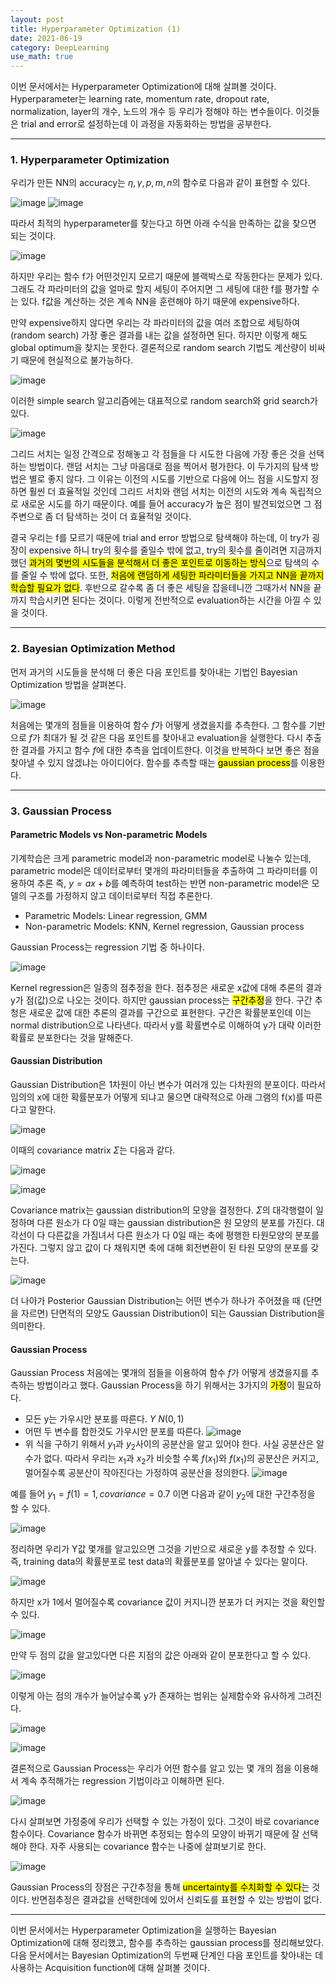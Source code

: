 ```yaml
---
layout: post
title: Hyperparameter Optimization (1)
date: 2021-06-19
category: DeepLearning
use_math: true
---
```


이번 문서에서는 Hyperparameter Optimization에 대해 살펴볼 것이다. Hyperparameter는 learning rate, momentum rate, dropout rate, normalization, layer의 개수, 노드의 개수 등 우리가 정해야 하는 변수들이다. 이것들은 trial and error로 설정하는데 이 과정을 자동화하는 방법을 공부한다. 

---

### 1. Hyperparameter Optimization

우리가 만든 NN의 accuracy는 $\eta ,\gamma ,p, m, n$의 함수로 다음과 같이 표현할 수 있다. 

![image](https://user-images.githubusercontent.com/61526722/122404971-9d9b4f00-cfba-11eb-92e6-1d00a60b724b.png)
![image](https://user-images.githubusercontent.com/61526722/122404989-a12ed600-cfba-11eb-99d5-951e145f2a56.png)

따라서 최적의 hyperparameter를 찾는다고 하면 아래 수식을 만족하는 값을 찾으면 되는 것이다. 

![image](https://user-images.githubusercontent.com/61526722/122405153-c58ab280-cfba-11eb-972c-be89d73b13ab.png)

하지만 우리는 함수 f가 어떤것인지 모르기 때문에 블랙박스로 작동한다는 문제가 있다. 그래도 각 파라미터의 값을 얼마로 할지 세팅이 주어지면 그 세팅에 대한 f를 평가할 수는 있다. f값을 계산하는 것은 계속 NN을 훈련해야 하기 때문에 expensive하다. 

만약 expensive하지 않다면 우리는 각 파라미터의 값을 여러 조합으로 세팅하여(random search) 가장 좋은 결과를 내는 값을 설정하면 된다. 하지만 이렇게 해도 global optimum을 찾지는 못한다. 결론적으로 random search 기법도 계산량이 비싸기 때문에 현실적으로 불가능하다. 

![image](https://user-images.githubusercontent.com/61526722/122406449-d1c33f80-cfbb-11eb-9131-d05bac512b6f.png)

이러한 simple search 알고리즘에는 대표적으로 random search와 grid search가 있다. 

![image](https://user-images.githubusercontent.com/61526722/122406740-0c2cdc80-cfbc-11eb-96c3-6b19b102a81a.png)

그리드 서치는 일정 간격으로 정해놓고 각 점들을 다 시도한 다음에 가장 좋은 것을 선택하는 방법이다. 랜덤 서치는 그냥 마음대로 점을 찍어서 평가한다. 이 두가지의 탐색 방법은 별로 좋지 않다. 그 이유는 이전의 시도를 기반으로 다음에 어느 점을 시도할지 정하면 훨씬 더 효율적일 것인데 그리드 서치와 랜덤 서치는 이전의 시도와 계속 독립적으로 새로운 시도를 하기 때문이다. 예를 들어 accuracy가 높은 점이 발견되었으면 그 점 주변으로 좀 더 탐색하는 것이 더 효율적일 것이다. 

결국 우리는 f를 모르기 때문에 trial and error 방법으로 탐색해야 하는데, 이 try가 굉장이 expensive 하니 try의 횟수를 줄일수 밖에 없고, try의 횟수를 줄이려면 지금까지 했던 <mark>과거의 몇번의 시도들을 분석해서 더 좋은 포인트로 이동하는 방식</mark>으로 탐색의 수를 줄일 수 밖에 없다. 또한, <mark>처음에 랜덤하게 세팅한 파라미터들을 가지고 NN을 끝까지 학습할 필요가 없다</mark>. 후반으로 갈수록 좀 더 좋은 세팅을 잡을테니깐 그때가서 NN을 끝까지 학습시키면 된다는 것이다. 이렇게 전반적으로 evaluation하는 시간을 아낄 수 있을 것이다. 

---

### 2. Bayesian Optimization Method

먼저 과거의 시도들을 분석해 더 좋은 다음 포인트를 찾아내는 기법인  Bayesian Optimization 방법을 살펴본다. 

![image](https://user-images.githubusercontent.com/61526722/122409119-da1c7a00-cfbd-11eb-8405-5d897a462128.png)

처음에는 몇개의 점들을 이용하여 함수 $f$가 어떻게 생겼을지를 추측한다. 그 함수를 기반으로 $f$가 최대가 될 것 같은 다음 포인트를 찾아내고 evaluation을 실행한다. 다시 추출한 결과를 가지고 함수 $f$에 대한 추측을 업데이트한다. 이것을 반복하다 보면 좋은 점을 찾아낼 수 있지 않겠냐는 아이디어다. 함수를 추측할 때는 <mark>gaussian process</mark>를 이용한다. 

---

### 3. Gaussian Process

#### Parametric Models vs Non-parametric Models

기계학습은 크게 parametric model과 non-parametric model로 나눌수 있는데, parametric model은 데이터로부터 몇개의 파라미터들을 추출하여 그 파라미터를 이용하여 추론 즉, $y=ax+b$를 예측하여 test하는 반면 non-parametric model은 모델의 구조를 가정하지 않고 데이터로부터 직접 추론한다. 

- Parametric Models: Linear regression, GMM
- Non-parametric Models: KNN, Kernel regression, Gaussian process

Gaussian Process는 regression 기법 중 하나이다. 

![image](https://user-images.githubusercontent.com/61526722/122411618-dab61000-cfbf-11eb-9f26-b0c13cb6a2b4.png)

Kernel regression은 일종의 점추정을 한다. 점추정은 새로운 x값에 대해 추론의 결과 y가 점(값)으로 나오는 것이다. 하지만 gaussian process는 <mark>구간추정</mark>을 한다. 구간 추청은 새로운 값에 대한 추론의 결과를 구간으로 표현한다. 구간은 확률분포인데 이는 normal distribution으로 나타낸다. 따라서 y를 확률변수로 이해하여 y가 대략 이러한 확률로 분포한다는 것을 말해준다. 

#### Gaussian Distribution

Gaussian Distribution은 1차원이 아닌 변수가 여러개 있는 다차원의 분포이다. 따라서 임의의 x에 대한 확률분포가 어떻게 되냐고 물으면 대략적으로 아래 그램의 f(x)를 따른다고 말한다. 

![image](https://user-images.githubusercontent.com/61526722/122412982-fc63c700-cfc0-11eb-9311-d38277011b0a.png)

이때의 covariance matrix $\Sigma$는 다음과 같다. 

![image](https://user-images.githubusercontent.com/61526722/122414527-2d90c700-cfc2-11eb-8df2-4b599999a8f2.png)

![image](https://user-images.githubusercontent.com/61526722/122414498-27024f80-cfc2-11eb-8b8c-0665b34d8c52.png)

Covariance matrix는 gaussian distribution의 모양을 결정한다. $\Sigma$의 대각행렬이 일정하며 다른 원소가 다 0일 때는 gaussian distribution은 원 모양의 분포를 가진다. 대각선이 다 다른값을 가짐녀서 다른 원소가 다 0일 때는 축에 평행한 타원모양의 분포를 가진다. 그렇지 않고 값이 다 채워지면 축에 대해 회전변환이 된 타원 모양의 분포를 갖는다. 

![image](https://user-images.githubusercontent.com/61526722/122415145-a001a700-cfc2-11eb-88d1-7e952cfc7081.png)

더 나아가 Posterior Gaussian Distribution는 어떤 변수가 하나가 주어졌을 때 (단면을 자르면) 단면적의 모양도 Gaussian Distribution이 되는 Gaussian Distribution을 의미한다. 

#### Gaussian Process

Gaussian Process 처음에는 몇개의 점들을 이용하여 함수 $f$가 어떻게 생겼을지를 추측하는 방법이라고 했다. Gaussian Process을 하기 위해서는 3가지의 <mark>가정</mark>이 필요하다.

- 모든 y는 가우시안 분포를 따른다. $Y ~ N(0,1)$ 
- 어떤 두 변수를 합한것도 가우시안 분포를 따른다.  ![image](https://user-images.githubusercontent.com/61526722/122420348-97ab6b00-cfc6-11eb-9b96-45e220bfd692.png)
- 위 식을 구하기 위해서 $y_{1}$과 $y_{2}$사이의 공분산을 알고 있어야 한다. 사실 공분산은 알 수가 없다. 따라서 우리는 $x_{1}$과 $x_{2}$가 비슷할 수록 $f(x_{1})$와 $f(x_{1})$의 공분산은 커지고, 멀어질수록 공분산이 작아진다는 가정하여 공분산을 정의한다. ![image](https://user-images.githubusercontent.com/61526722/122422364-0ccb7000-cfc8-11eb-9942-d966f3a4496b.png)

예를 들어 $y_{1}=f(1)=1, covariance=0.7$ 이면 다음과 같이 $y_{2}$에 대한 구간추정을 할 수 있다. 

![image](https://user-images.githubusercontent.com/61526722/122421381-4a7bc900-cfc7-11eb-97f9-7879518fd463.png)

정리하면 우리가 Y값 몇개를 알고있으면 그것을 기반으로 새로운 y를 추정할 수 있다. 즉, training data의 확률분포로 test data의 확률분포를 알아낼 수 있다는 말이다. 

![image](https://user-images.githubusercontent.com/61526722/122424591-cf67e200-cfc9-11eb-9aca-cf458a7f7b5c.png)

하지만 x가 1에서 멀어질수록 covariance 값이 커지니깐 분포가 더 커지는 것을 확인할 수 있다. 

![image](https://user-images.githubusercontent.com/61526722/122441364-72275d00-cfd8-11eb-84fd-57e5428f81e0.png)

만약 두 점의 값을 알고있다면 다른 지점의 값은 아래와 같이 분포한다고 할 수 있다.

![image](https://user-images.githubusercontent.com/61526722/122441579-a26efb80-cfd8-11eb-998b-82cf4ef92064.png)

이렇게 아는 점의 개수가 늘어날수록 y가 존재하는 범위는 실제함수와 유사하게 그려진다. 

![image](https://user-images.githubusercontent.com/61526722/122441918-ff6ab180-cfd8-11eb-8367-931c98093b91.png)

![image](https://user-images.githubusercontent.com/61526722/122441930-01347500-cfd9-11eb-8836-f124f4fd553b.png)

결론적으로 Gaussian Process는 우리가 어떤 함수를 알고 있는 몇 개의 점을 이용해서 계속 추적해가는 regression 기법이라고 이해하면 된다. 

![image](https://user-images.githubusercontent.com/61526722/122443280-6472d700-cfda-11eb-87af-1dc4f138a86d.png)

다시 살펴보면 가정중에 우리가 선택할 수 있는 가정이 있다. 그것이 바로 covariance 함수이다. Covariance 함수가 바뀌면 추정되는 함수의 모양이 바뀌기 때문에 잘 선택해야 한다. 자주 사용되는 covariance 함수는 나중에 살펴보기로 한다. 

![image](https://user-images.githubusercontent.com/61526722/122442630-bbc47780-cfd9-11eb-9c68-d77906d51496.png)

Gaussian Process의 장점은 구간추정을 통해 <mark>uncertainty를 수치화할 수 있다</mark>는 것이다. 반면점추정은 결과값을 선택한데에 있어서 신뢰도를 표현할 수 있는 방법이 없다. 

---

이번 문서에서는 Hyperparameter Optimization을 실행하는 Bayesian Optimization에 대해 정리했고, 함수를 추측하는 gaussian process를 정리해보았다. 다음 문서에서는 Bayesian Optimization의 두번째 단계인 다음 포인트를 찾아내는 데 사용하는 Acquisition function에 대해 살펴볼 것이다. 
